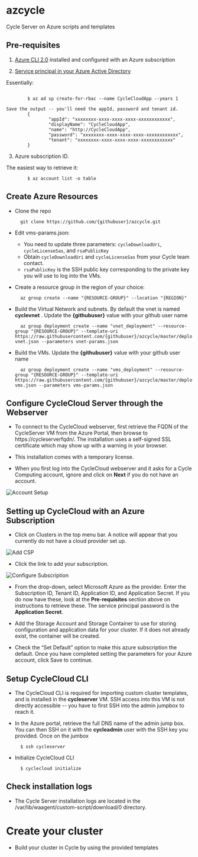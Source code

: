 # azcycle
Cycle Server on Azure scripts and templates

## Pre-requisites
1. [Azure CLI 2.0](https://docs.microsoft.com/en-us/cli/azure/overview?view=azure-cli-latest) installed and configured with an Azure subscription

2. [Service principal in your Azure Active Directory](https://docs.microsoft.com/en-us/cli/azure/create-an-azure-service-principal-azure-cli?view=azure-cli-latest)

Essentially:
```

        $ az ad sp create-for-rbac --name CycleCloudApp --years 1

Save the output -- you'll need the appId, password and tenant id.
        {
                "appId": "xxxxxxxx-xxxx-xxxx-xxxx-xxxxxxxxxxxx",
                "displayName": "CycleCloudApp",
                "name": "http://CycleCloudApp",
                "password": "xxxxxxxx-xxxx-xxxx-xxxx-xxxxxxxxxxxx",
                "tenant": "xxxxxxxx-xxxx-xxxx-xxxx-xxxxxxxxxxxx"
        }
```
3. Azure subscription ID. 

The easiest way to retrieve it:
```
        $ az account list -o table
```


## Create Azure Resources

* Clone the repo 

        git clone https://github.com/{githubuser}/azcycle.git

* Edit vms-params.json:
    * You need to update three parameters: `cycleDownloadUri`, `cycleLicenseSas`, and `rsaPublicKey`
    * Obtain `cycleDownloadUri` and `cycleLicenseSas` from your Cycle team contact.
    * `rsaPublicKey` is the SSH public key corresponding to the private key you will use to log into the VMs.

* Create a resource group in the region of your choice:

        az group create --name "{RESOURCE-GROUP}" --location "{REGION}"

* Build the Virtual Network and subnets. By default the vnet is named **cyclevnet** . Update the **{githubuser}** value with your github user name

        az group deployment create --name "vnet_deployment" --resource-group "{RESOURCE-GROUP}" --template-uri https://raw.githubusercontent.com/{githubuser}/azcycle/master/deploy-vnet.json --parameters vnet-params.json

* Build the VMs. Update the **{githubuser}** value with your github user name

        az group deployment create --name "vms_deployment" --resource-group "{RESOURCE-GROUP}" --template-uri https://raw.githubusercontent.com/{githubuser}/azcycle/master/deploy-vms.json --parameters vms-params.json


## Configure CycleCloud Server through the Webserver

* To connect to the CycleCloud webserver, first retrieve the FQDN of the CycleServer VM from the Azure Portal, then browse to https://cycleserverfqdn/. The installation uses a self-signed SSL certificate which may show up with a warning in your browser.

* This installation comes with a temporary license. 

* When you first log into the CycleCloud webserver and it asks for a Cycle Computing account, ignore and click on **Next** if you do not have an account.

![Account Setup](https://docs.cyclecomputing.com/wp-content/uploads/2017/10/setup-step1.png)


## Setting up CycleCloud with an Azure Subscription
* Click on Clusters in the top menu bar. A notice will appear that you currently do not have a cloud provider set up.

![Add CSP](https://docs.cyclecomputing.com/wp-content/uploads/2017/10/no_accounts_found.png)

* Click the link to add your subscription.

![Configure Subscription](https://docs.cyclecomputing.com/wp-content/uploads/2017/10/create_azure.png)

* From the drop-down, select Microsoft Azure as the provider. Enter the Subscription ID, Tenant ID, Application ID, and Application Secret. If you do now have these, look at the **Pre-requisites** section above on instructions to retrieve these. The service principal password is the **Application Secret**. 

* Add the Storage Account and Storage Container to use for storing configuration and application data for your cluster. If it does not already exist, the container will be created.

* Check the “Set Default” option to make this azure subscription the default. Once you have completed setting the parameters for your Azure account, click Save to continue.


## Setup CycleCloud CLI
* The CycleCloud CLI is required for importing custom cluster templates, and is installed in the **cycleserver** VM. SSH access into this VM is not directly accessible -- you have to first SSH into the admin jumpbox to reach it.

* In the Azure portal, retrieve the full DNS name of the admin jump box. You can then SSH on it with the **cycleadmin** user with the SSH key you provided. Once on the jumbox

        $ ssh cycleserver

* Initialize CycleCloud CLI

        $ cyclecloud initialize


## Check installation logs

* The Cycle Server installation logs are located in the /var/lib/waagent/custom-script/download/0 directory.

# Create your cluster

* Build your cluster in Cycle by using the provided templates

